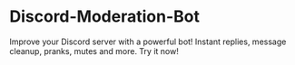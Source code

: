 # Discord-Moderation-Bot
Improve your Discord server with a powerful bot! Instant replies, message cleanup, pranks, mutes and more. Try it now!
